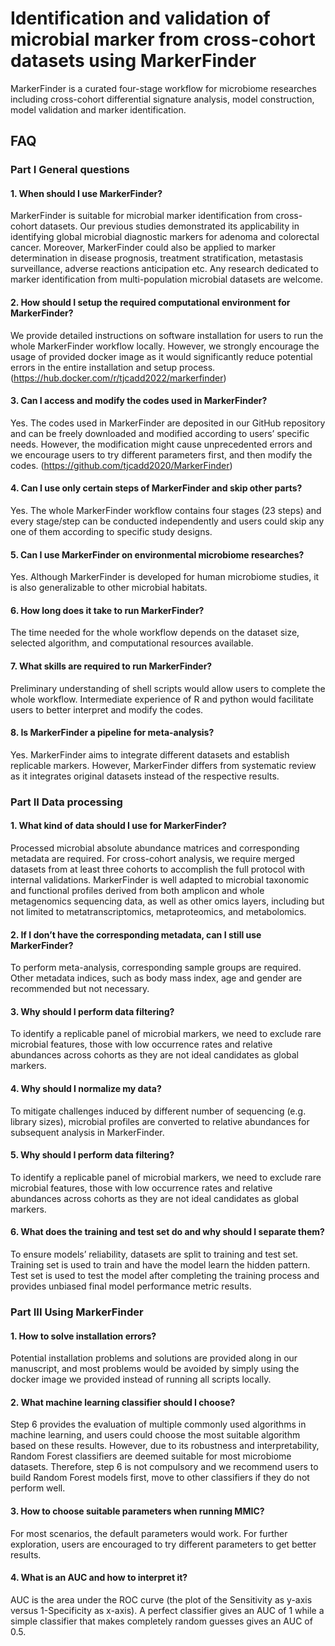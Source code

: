 # Identification and validation of microbial marker from cross-cohort datasets using MarkerFinder
MarkerFinder is a curated four-stage workflow for microbiome researches including cross-cohort differential signature analysis, model construction, model validation and marker identification.

## FAQ
### Part I General questions
#### 1. When should I use MarkerFinder?  
MarkerFinder is suitable for microbial marker identification from cross-cohort datasets. Our previous studies demonstrated its applicability in identifying global microbial diagnostic markers for adenoma and colorectal cancer. Moreover, MarkerFinder could also be applied to marker determination in disease prognosis, treatment stratification, metastasis surveillance, adverse reactions anticipation etc. Any research dedicated to marker identification from multi-population microbial datasets are welcome.
#### 2. How should I setup the required computational environment for MarkerFinder?  
We provide detailed instructions on software installation for users to run the whole MarkerFinder workflow locally. However, we strongly encourage the usage of provided docker image as it would significantly reduce potential errors in the entire installation and setup process. (https://hub.docker.com/r/tjcadd2022/markerfinder)
#### 3. Can I access and modify the codes used in MarkerFinder?  
Yes. The codes used in MarkerFinder are deposited in our GitHub repository and can be freely downloaded and modified according to users’ specific needs. However, the modification might cause unprecedented errors and we encourage users to try different parameters first, and then modify the codes. (https://github.com/tjcadd2020/MarkerFinder)
#### 4. Can I use only certain steps of MarkerFinder and skip other parts?  
Yes. The whole MarkerFinder workflow contains four stages (23 steps) and every stage/step can be conducted independently and users could skip any one of them according to specific study designs.
#### 5. Can I use MarkerFinder on environmental microbiome researches?  
Yes. Although MarkerFinder is developed for human microbiome studies, it is also generalizable to other microbial habitats. 
#### 6. How long does it take to run MarkerFinder?  
The time needed for the whole workflow depends on the dataset size, selected algorithm, and computational resources available. 
#### 7. What skills are required to run MarkerFinder?  
Preliminary understanding of shell scripts would allow users to complete the whole workflow. Intermediate experience of R and python would facilitate users to better interpret and modify the codes.
#### 8. Is MarkerFinder a pipeline for meta-analysis?  
Yes. MarkerFinder aims to integrate different datasets and establish replicable markers. However, MarkerFinder differs from systematic review as it integrates original datasets instead of the respective results.
### Part II Data processing
#### 1.	What kind of data should I use for MarkerFinder?
Processed microbial absolute abundance matrices and corresponding metadata are required. For cross-cohort analysis, we require merged datasets from at least three cohorts to accomplish the full protocol with internal validations. MarkerFinder is well adapted to microbial taxonomic and functional profiles derived from both amplicon and whole metagenomics sequencing data, as well as other omics layers, including but not limited to metatranscriptomics, metaproteomics, and metabolomics.
#### 2. If I don’t have the corresponding metadata, can I still use MarkerFinder?
To perform meta-analysis, corresponding sample groups are required. Other metadata indices, such as body mass index, age and gender are recommended but not necessary.
#### 3.	Why should I perform data filtering?
To identify a replicable panel of microbial markers, we need to exclude rare microbial features, those with low occurrence rates and relative abundances across cohorts as they are not ideal candidates as global markers.
#### 4.	Why should I normalize my data?
To mitigate challenges induced by different number of sequencing (e.g. library sizes), microbial profiles are converted to relative abundances for subsequent analysis in MarkerFinder.
#### 5.	Why should I perform data filtering?
To identify a replicable panel of microbial markers, we need to exclude rare microbial features, those with low occurrence rates and relative abundances across cohorts as they are not ideal candidates as global markers.
#### 6.	What does the training and test set do and why should I separate them?
To ensure models’ reliability, datasets are split to training and test set. Training set is used to train and have the model learn the hidden pattern. Test set is used to test the model after completing the training process and provides unbiased final model performance metric results.  
### Part III Using MarkerFinder
#### 1.	How to solve installation errors?
Potential installation problems and solutions are provided along in our manuscript, and most problems would be avoided by simply using the docker image we provided instead of running all scripts locally.
#### 2.	What machine learning classifier should I choose?
Step 6 provides the evaluation of multiple commonly used algorithms in machine learning, and users could choose the most suitable algorithm based on these results. However, due to its robustness and interpretability, Random Forest classifiers are deemed suitable for most microbiome datasets. Therefore, step 6 is not compulsory and we recommend users to build Random Forest models first, move to other classifiers if they do not perform well.
#### 3.	How to choose suitable parameters when running MMIC?
For most scenarios, the default parameters would work. For further exploration, users are encouraged to try different parameters to get better results.
#### 4.	What is an AUC and how to interpret it?
AUC is the area under the ROC curve (the plot of the Sensitivity as y-axis versus 1-Specificity as x-axis). A perfect classifier gives an AUC of 1 while a simple classifier that makes completely random guesses gives an AUC of 0.5.

